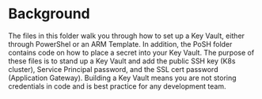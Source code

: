 # Background
The files in this folder walk you through how to set up a Key Vault, either through PowerShel or an ARM Template. In addition,
the PoSH folder contains code on how to place a secret into your Key Vault. The purpose of these files is to stand up a Key
Vault and add the public SSH key (K8s cluster), Service Principal password, and the SSL cert password (Application Gateway). 
Building a Key Vault means you are not storing credentials in code and is best practice for any development team.
